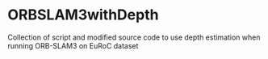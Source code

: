 # ORBSLAM3withDepth
Collection of script and modified source code to use depth estimation when running ORB-SLAM3 on EuRoC dataset
